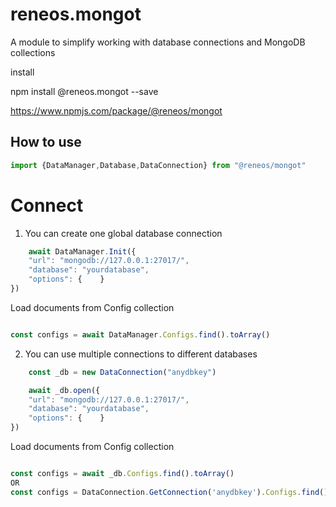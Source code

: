 # reneos.mongot

A module to simplify working with database connections and MongoDB collections

install 

npm install @reneos.mongot --save

https://www.npmjs.com/package/@reneos/mongot

## How to use

```js
import {DataManager,Database,DataConnection} from "@reneos/mongot"
```

# Connect

1. You can create one global database connection

```js
	await DataManager.Init({
	"url": "mongodb://127.0.0.1:27017/",
	"database": "yourdatabase",
	"options": {	}
})
```
Load documents from Config collection
```js

const configs = await DataManager.Configs.find().toArray()

```
2. You can use multiple connections to different databases

```js
	const _db = new DataConnection("anydbkey")

	await _db.open({
	"url": "mongodb://127.0.0.1:27017/",
	"database": "yourdatabase",
	"options": {	}
})

```
Load documents from Config collection
```js

const configs = await _db.Configs.find().toArray()
OR
const configs = DataConnection.GetConnection('anydbkey').Configs.find().toArray()

```